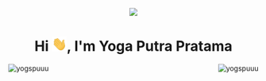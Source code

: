 <p align="center">
  <img src="https://media.tenor.com/images/5df1cbd1d45f5e56f213b01b09165f75/tenor.gif" height="200"/>
</p>

<h1 align="center">Hi <img src="https://raw.githubusercontent.com/ABSphreak/ABSphreak/master/gifs/Hi.gif" width="30px">, I'm Yoga Putra Pratama</h1>

<p>
  <img align="left" src="https://github-readme-stats.vercel.app/api/top-langs/?username=yogspuuu&layout=compact&hide=PowerShell, Batchfile,Makefile,Xonsh,Shell,c%23,css,html,Blade&langs_count=10" alt="yogspuuu" />
<img align="right" src="https://github-readme-stats.vercel.app/api?username=yogspuuu&show_icons=true&count_private=true" alt="yogspuuu" />
</p>
